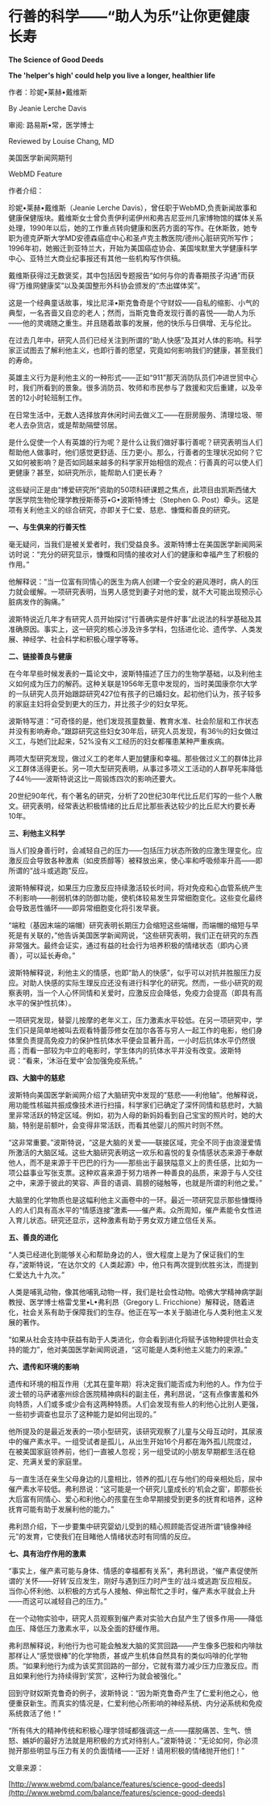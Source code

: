 # 行善的科学——“助人为乐”让你更健康长寿

**The Science of Good Deeds**

**The 'helper's high' could help you live a longer, healthier life**

作者：珍妮•莱赫•戴维斯

By Jeanie Lerche Davis

审阅: 路易斯•常，医学博士

Reviewed by Louise Chang, MD

美国医学新闻网期刊

WebMD Feature

作者介绍：

珍妮•莱赫•戴维斯（Jeanie Lerche Davis），曾任职于WebMD,负责新闻故事和健康保健版块。戴维斯女士曾负责伊利诺伊州和弗吉尼亚州几家博物馆的媒体关系处理，1990年以后，她的工作重点转向健康和医药方面的写作。在休斯敦，她专职为德克萨斯大学MD安德森癌症中心和圣卢克主教医院/德州心脏研究所写作；1996年初，她搬迁到亚特兰大，开始为美国癌症协会、美国埃默里大学健康科学中心、亚特兰大商业纪事报还有其他一些机构写作供稿。

戴维斯获得过无数褒奖，其中包括因专题报告“如何与你的青春期孩子沟通”而获得“万维网健康奖”以及美国整形外科协会颁发的“杰出媒体奖”。

这是一个经典童话故事，埃比尼泽•斯克鲁奇是个守财奴——自私的缩影、小气的典型，一名吝啬又自恋的老人；然而，当斯克鲁奇发现行善的喜悦——助人为乐——他的灵魂随之重生。并且随着故事的发展，他的快乐与日俱增、无与伦比。

在过去几年中，研究人员们已经关注到所谓的“助人快感”及其对人体的影响。科学家正试图去了解利他主义，也即行善的愿望，究竟如何影响我们的健康，甚至我们的寿命。

英雄主义行为是利他主义的一种形式——正如“911”那天消防队员们冲进世贸中心时，我们所看到的景象。很多消防员、牧师和市民参与了救援和灾后重建，以及辛苦的12小时轮班制工作。

在日常生活中，无数人选择放弃休闲时间去做义工——在厨房服务、清理垃圾、带老人去杂货店，或是帮助隔壁邻居。

是什么促使一个人有英雄的行为呢？是什么让我们做好事行善呢？研究表明当人们帮助他人做事时，他们感觉更舒适、压力更小。那么，行善者的生理状况如何？它又如何被影响？是否如同越来越多的科学家开始相信的观点：行善真的可以使人们更健康？甚至，如研究所示，能帮助人们更长寿？

这些疑问正是由“博爱研究所”资助的50项科研课题之焦点，此项目由凯斯西储大学医学院生物伦理学教授斯蒂芬•G•波斯特博士（Stephen G. Post）牵头。这是项有关利他主义的综合研究，亦即关于仁爱、慈悲、慷慨和善良的研究。

**一、与生俱来的行善天性**

毫无疑问，当我们是被关爱者时，我们受益良多。波斯特博士在美国医学新闻网采访时说：“充分的研究显示，慷慨和同情的接收对人们的健康和幸福产生了积极的作用。”

他解释说：“当一位富有同情心的医生为病人创建一个安全的避风港时，病人的压力就会缓解。一项研究表明，当男人感觉到妻子对他的爱，就不大可能出现预示心脏病发作的胸痛。”

波斯特说近几年才有研究人员开始探讨“行善确实是件好事”此说法的科学基础及其准确原因。事实上，这一研究的核心涉及许多学科，包括进化论、遗传学、人类发展、神经学、社会科学和积极心理学等等。

**二、链接善良与健康**

在今年早些时候发表的一篇论文中，波斯特描述了压力的生物学基础，以及利他主义如何成为压力的解药。这种关联是1956年无意中发现的，当时美国康奈尔大学的一队研究人员开始跟踪研究427位有孩子的已婚妇女。起初他们认为，孩子较多的家庭主妇将会受到更大的压力，并比孩子少的妇女早死。

波斯特写道：“可奇怪的是，他们发现孩童数量、教育水准、社会阶层和工作状态并没有影响寿命。”跟踪研究这些妇女30年后，研究人员发现，有36％的妇女做过义工，与她们比起来，52%没有义工经历的妇女都罹患某种严重疾病。

两项大型研究发现，做过义工的老年人更加健康和幸福。那些做过义工的群体比非义工群体活得更长。另一项大型研究表明，从事过多项义工活动的人群早死率降低了44％——波斯特说这比一周锻炼四次的影响还要大。

20世纪90年代，有个著名的研究，分析了20世纪30年代比丘尼们写的一些个人散文。研究表明，经常表达积极情绪的比丘尼比那些表达较少的比丘尼大约要长寿10年。

**三、利他主义科学**

当人们投身善行时，会减轻自己的压力——包括压力状态所致的应激生理变化。应激反应会导致各种激素（如皮质醇等）被释放出来，使心率和呼吸频率升高——即所谓的“战斗或逃跑”反应。

波斯特解释说，如果压力应激反应持续激活较长时间，将对免疫和心血管系统产生不利影响——削弱机体的防御功能，使机体较易发生异常细胞变化。这些变化最终会导致恶性循环——即异常细胞变化将引发早衰。

“端粒（基因末端的端帽）研究表明长期压力会缩短这些端帽，而端帽的缩短与早死是有关联的，”他告诉美国医学新闻网说，“这些研究表明，我们正在研究的东西非常强大。最终会证实，通过有益的社会行为培养积极的情绪状态（即内心贤善），可以延长寿命。”

波斯特解释说，利他主义的情感，也即“助人的快感”，似乎可以对抗并胜服压力反应。对助人快感的实际生理反应还没有进行科学化的研究。然而，一些小研究的观察表明，当一个人心怀同情和关爱时，应激反应会降低，免疫力会提高（即具有高水平的保护性抗体）。

一项研究发现，替婴儿按摩的老年义工，压力激素水平较低。在另一项研究中，学生们只是简单地被叫去观看特蕾莎修女在加尔各答与穷人一起工作的电影，他们身体里负责提高免疫力的保护性抗体水平便会显著升高，一小时后抗体水平仍然很高；而看一部较为中立的电影时，学生体内的抗体水平并没有改变。波斯特说：“看来，‘沐浴在爱中’会加强免疫系统。”

**四、大脑中的慈悲**

波斯特向美国医学新闻网介绍了大脑研究中发现的“慈悲——利他轴”。他解释说，用功能性核磁共振成像技术进行扫描，科学家们已确定了深怀同情和慈悲时，大脑里非常活跃的特定区域。例如，初为人母的新妈妈看到自己宝宝的照片时，她的大脑，特别是前额叶，会变得非常活跃，而看其他婴儿的照片时则不然。

“这非常重要。”波斯特说，“这是大脑的关爱——联接区域，完全不同于由浪漫爱情所激活的大脑区域。这些大脑研究表明这一欢乐和喜悦的复杂情感状态来源于奉献他人，而不是来源于干巴巴的行为——那些出于最狭隘意义上的责任感，比如为一项公益事业写张支票。这种欢喜来源于努力培养一种善良的品质，来源于与人交往之中，来源于彼此的笑容、声音的语调、肩膀的碰触等，也就是所谓的利他之爱。”

大脑里的化学物质也是这幅利他主义画卷中的一环。最近一项研究显示那些慷慨待人的人们具有高水平的“情感连接”激素——催产素。众所周知，催产素能令女性进入育儿状态。研究还显示，这种激素有助于男女双方建立信任关系。

**五、善良的进化**

“人类已经进化到能够关心和帮助身边的人，很大程度上是为了保证我们的生存，”波斯特说，“在达尔文的《人类起源》中，他只有两次提到优胜劣汰，而提到仁爱达九十九次。”

人类是哺乳动物，像其他哺乳动物一样，我们是社会性动物。哈佛大学精神病学副教授、医学博士格雷戈里•L•弗利昂（Gregory L. Fricchione）解释说，随着进化，社会关系有助于保障我们的生存。他正在写一本关于脑进化与人类利他主义发展的著作。

“如果从社会支持中获益有助于人类进化，你会看到进化将赋予该物种提供社会支持的能力”，他对美国医学新闻网说道，“这可能是人类利他主义能力的来源。”

**六、遗传和环境的影响**

遗传和环境的相互作用（尤其在童年期）将决定我们能否成为利他的人。作为位于波士顿的马萨诸塞州综合医院精神病科的副主任，弗利昂说，“这有点像害羞和外向特质，人们或多或少会有这两种特质。人们会发现有些人的利他心比别人更强，一些初步调查也显示了这种能力是如何出现的。”

他所提及的是最近发表的一项小型研究，该研究观察了儿童与父母互动时，其尿液中的催产素水平。一组受试者是孤儿，从出生开始16个月都在海外孤儿院度过，在被美国家庭领养前，他们一直被人忽视；另一组受试的小朋友早期都生活在稳定、充满关爱的家庭里。

与一直生活在亲生父母身边的儿童相比，领养的孤儿在与他们的母亲相处后，尿中催产素水平较低。弗利昂说：“这可能是一个研究儿童成长的‘机会之窗’，即那些长大后富有同情心、爱心和利他心的孩童在生命早期接受到更多的抚育和培养，这种抚育可能有助于发展利他的能力。”

弗利昂介绍，下一步要集中研究婴幼儿受到的精心照顾能否促进所谓“镜像神经元”的发育，它使我们在目睹他人情绪状态时有同情的反应。

**七、具有治疗作用的激素**

“事实上，催产素可能与身体、情感的幸福都有关系”，弗利昂说，“催产素促使所谓的‘关怀——好转’反应发生，刚好与遇到压力时产生的‘战斗或逃跑’反应相反。当你心怀利他、以积极的方式与人接触、伸出帮忙之手时，催产素水平就会上升——而这可以减轻自己的压力。”

在一个动物实验中，研究人员观察到催产素对实验大白鼠产生了很多作用——降低血压、降低压力激素水平，以及全面的舒缓作用。

弗利昂解释说，利他行为也可能会触发大脑的奖赏回路——产生像多巴胺和内啡肽那样让人“感觉很棒”的化学物质，甚或产生机体自然具有的类似吗啡的化学物质。“如果利他行为成为该奖赏回路的一部分，它就有潜力减少压力应激反应。而且如果利他行为持续得到‘奖赏’，这种行为就会被强化。”

回到守财奴斯克鲁奇的例子，波斯特说：“因为斯克鲁奇产生了仁爱利他之心，他便重获新生。而真实的情况是，仁爱利他心所影响的神经系统、内分泌系统和免疫系统救活了他！”

“所有伟大的精神传统和积极心理学领域都强调这一点——摆脱痛苦、生气、愤怒、嫉妒的最好方法就是用积极的方式对待别人。”波斯特说：“无论如何，你必须抛开那些明显与压力有关的负面情绪——正好！请用积极的情绪抛开他们！”

文章来源：

[http://www.webmd.com/balance/features/science-good-deeds](http://www.webmd.com/balance/features/science-good-deeds)

